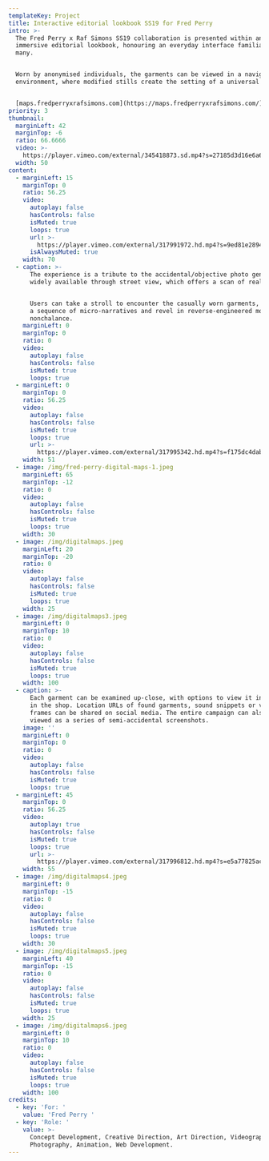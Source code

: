 ```yaml
---
templateKey: Project
title: Interactive editorial lookbook SS19 for Fred Perry
intro: >-
  The Fred Perry x Raf Simons SS19 collaboration is presented within an
  immersive editorial lookbook, honouring an everyday interface familiar to
  many.


  Worn by anonymised individuals, the garments can be viewed in a navigable
  environment, where modified stills create the setting of a universal suburb.


  [maps.fredperryxrafsimons.com](https://maps.fredperryxrafsimons.com/)
priority: 3
thumbnail:
  marginLeft: 42
  marginTop: -6
  ratio: 66.6666
  video: >-
    https://player.vimeo.com/external/345418873.sd.mp4?s=27185d3d16e6a61c82a5b37fbb275a85e87de4ab&profile_id=165
  width: 50
content:
  - marginLeft: 15
    marginTop: 0
    ratio: 56.25
    video:
      autoplay: false
      hasControls: false
      isMuted: true
      loops: true
      url: >-
        https://player.vimeo.com/external/317991972.hd.mp4?s=9ed81e2894b01f7fc8b957a3582865d9e8b3c516&profile_id=175
      isAlwaysMuted: true
    width: 70
  - caption: >-
      The experience is a tribute to the accidental/objective photo genre made
      widely available through street view, which offers a scan of reality.


      Users can take a stroll to encounter the casually worn garments, discover
      a sequence of micro-narratives and revel in reverse-engineered moments of
      nonchalance.
    marginLeft: 0
    marginTop: 0
    ratio: 0
    video:
      autoplay: false
      hasControls: false
      isMuted: true
      loops: true
  - marginLeft: 0
    marginTop: 0
    ratio: 56.25
    video:
      autoplay: false
      hasControls: false
      isMuted: true
      loops: true
      url: >-
        https://player.vimeo.com/external/317995342.hd.mp4?s=f175dc4dab3af65a96b1a928eeb062af107a64be&profile_id=175
    width: 51
  - image: /img/fred-perry-digital-maps-1.jpeg
    marginLeft: 65
    marginTop: -12
    ratio: 0
    video:
      autoplay: false
      hasControls: false
      isMuted: true
      loops: true
    width: 30
  - image: /img/digitalmaps.jpeg
    marginLeft: 20
    marginTop: -20
    ratio: 0
    video:
      autoplay: false
      hasControls: false
      isMuted: true
      loops: true
    width: 25
  - image: /img/digitalmaps3.jpeg
    marginLeft: 0
    marginTop: 10
    ratio: 0
    video:
      autoplay: false
      hasControls: false
      isMuted: true
      loops: true
    width: 100
  - caption: >-
      Each garment can be examined up-close, with options to view it in situ or
      in the shop. Location URLs of found garments, sound snippets or visual
      frames can be shared on social media. The entire campaign can also be
      viewed as a series of semi-accidental screenshots.
    image: ''
    marginLeft: 0
    marginTop: 0
    ratio: 0
    video:
      autoplay: false
      hasControls: false
      isMuted: true
      loops: true
  - marginLeft: 45
    marginTop: 0
    ratio: 56.25
    video:
      autoplay: true
      hasControls: false
      isMuted: true
      loops: true
      url: >-
        https://player.vimeo.com/external/317996812.hd.mp4?s=e5a77825ac1fe2d2072a984ae525f64262d7c42b&profile_id=175
    width: 55
  - image: /img/digitalmaps4.jpeg
    marginLeft: 0
    marginTop: -15
    ratio: 0
    video:
      autoplay: false
      hasControls: false
      isMuted: true
      loops: true
    width: 30
  - image: /img/digitalmaps5.jpeg
    marginLeft: 40
    marginTop: -15
    ratio: 0
    video:
      autoplay: false
      hasControls: false
      isMuted: true
      loops: true
    width: 25
  - image: /img/digitalmaps6.jpeg
    marginLeft: 0
    marginTop: 10
    ratio: 0
    video:
      autoplay: false
      hasControls: false
      isMuted: true
      loops: true
    width: 100
credits:
  - key: 'For: '
    value: 'Fred Perry '
  - key: 'Role: '
    value: >-
      Concept Development, Creative Direction, Art Direction, Videography and
      Photography, Animation, Web Development.
---
```

